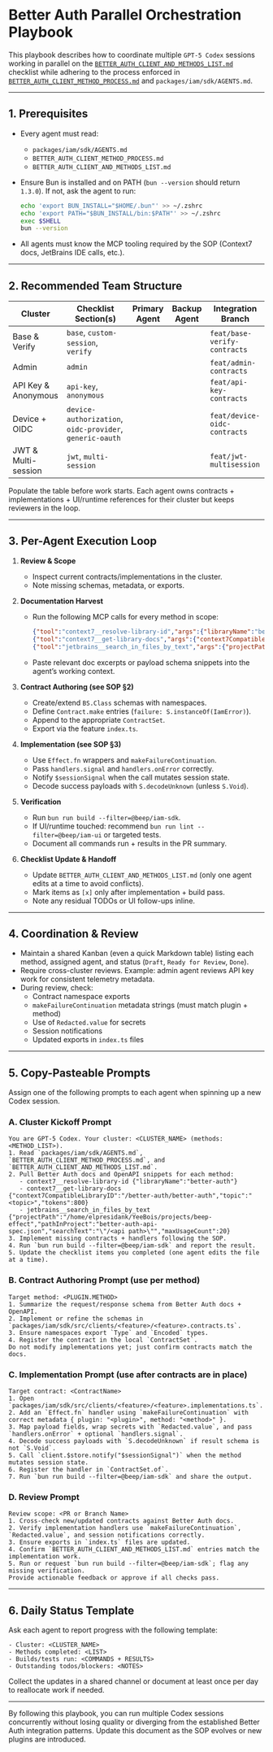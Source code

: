 # Better Auth Parallel Orchestration Playbook

This playbook describes how to coordinate multiple `GPT-5 Codex` sessions working in parallel on the
[`BETTER_AUTH_CLIENT_AND_METHODS_LIST.md`](BETTER_AUTH_CLIENT_AND_METHODS_LIST.md) checklist while adhering to the
process enforced in [`BETTER_AUTH_CLIENT_METHOD_PROCESS.md`](BETTER_AUTH_CLIENT_METHOD_PROCESS.md) and
`packages/iam/sdk/AGENTS.md`.

---

## 1. Prerequisites

- Every agent must read:
  - `packages/iam/sdk/AGENTS.md`
  - `BETTER_AUTH_CLIENT_METHOD_PROCESS.md`
  - `BETTER_AUTH_CLIENT_AND_METHODS_LIST.md`
- Ensure Bun is installed and on PATH (`bun --version` should return `1.3.0`). If not, ask the agent to run:

  ```bash
  echo 'export BUN_INSTALL="$HOME/.bun"' >> ~/.zshrc
  echo 'export PATH="$BUN_INSTALL/bin:$PATH"' >> ~/.zshrc
  exec $SHELL
  bun --version
  ```

- All agents must know the MCP tooling required by the SOP (Context7 docs, JetBrains IDE calls, etc.).

---

## 2. Recommended Team Structure

| Cluster             | Checklist Section(s) | Primary Agent | Backup Agent | Integration Branch             |
|---------------------|----------------------|---------------|--------------|--------------------------------|
| Base & Verify       | `base`, `custom-session`, `verify` |               |              | `feat/base-verify-contracts`   |
| Admin               | `admin`              |               |              | `feat/admin-contracts`         |
| API Key & Anonymous | `api-key`, `anonymous` |               |              | `feat/api-key-contracts`       |
| Device + OIDC       | `device-authorization`, `oidc-provider`, `generic-oauth` |               |              | `feat/device-oidc-contracts`   |
| JWT & Multi-session | `jwt`, `multi-session` |               |              | `feat/jwt-multisession`        |

Populate the table before work starts. Each agent owns contracts + implementations + UI/runtime references for their
cluster but keeps reviewers in the loop.

---

## 3. Per-Agent Execution Loop

1. **Review & Scope**  
   - Inspect current contracts/implementations in the cluster.  
   - Note missing schemas, metadata, or exports.

2. **Documentation Harvest**  
   - Run the following MCP calls for every method in scope:

     ```json
     {"tool":"context7__resolve-library-id","args":{"libraryName":"better-auth"}}
     {"tool":"context7__get-library-docs","args":{"context7CompatibleLibraryID":"/better-auth/better-auth","topic":"<topic>","tokens":800}}
     {"tool":"jetbrains__search_in_files_by_text","args":{"projectPath":"/home/elpresidank/YeeBois/projects/beep-effect","pathInProject":"better-auth-api-spec.json","searchText":"\"/<api path>\"","maxUsageCount":20}}
     ```

   - Paste relevant doc excerpts or payload schema snippets into the agent’s working context.

3. **Contract Authoring (see SOP §2)**  
   - Create/extend `BS.Class` schemas with namespaces.  
   - Define `Contract.make` entries (`failure: S.instanceOf(IamError)`).  
   - Append to the appropriate `ContractSet`.  
   - Export via the feature `index.ts`.

4. **Implementation (see SOP §3)**  
   - Use `Effect.fn` wrappers and `makeFailureContinuation`.  
   - Pass `handlers.signal` and `handlers.onError` correctly.  
   - Notify `$sessionSignal` when the call mutates session state.  
   - Decode success payloads with `S.decodeUnknown` (unless `S.Void`).

5. **Verification**  
   - Run `bun run build --filter=@beep/iam-sdk`.  
   - If UI/runtime touched: recommend `bun run lint --filter=@beep/iam-ui` or targeted tests.  
   - Document all commands run + results in the PR summary.

6. **Checklist Update & Handoff**  
   - Update `BETTER_AUTH_CLIENT_AND_METHODS_LIST.md` (only one agent edits at a time to avoid conflicts).  
   - Mark items as `[x]` only after implementation + build pass.  
   - Note any residual TODOs or UI follow-ups inline.

---

## 4. Coordination & Review

- Maintain a shared Kanban (even a quick Markdown table) listing each method, assigned agent, and status (`Draft`, `Ready for Review`, `Done`).
- Require cross-cluster reviews. Example: admin agent reviews API key work for consistent telemetry metadata.
- During review, check:
  - Contract namespace exports
  - `makeFailureContinuation` metadata strings (must match plugin + method)
  - Use of `Redacted.value` for secrets
  - Session notifications
  - Updated exports in `index.ts` files

---

## 5. Copy-Pasteable Prompts

Assign one of the following prompts to each agent when spinning up a new Codex session.

### A. Cluster Kickoff Prompt

```text
You are GPT-5 Codex. Your cluster: <CLUSTER_NAME> (methods: <METHOD_LIST>).
1. Read `packages/iam/sdk/AGENTS.md`, `BETTER_AUTH_CLIENT_METHOD_PROCESS.md`, and `BETTER_AUTH_CLIENT_AND_METHODS_LIST.md`.
2. Pull Better Auth docs and OpenAPI snippets for each method:
   - context7__resolve-library-id {"libraryName":"better-auth"}
   - context7__get-library-docs {"context7CompatibleLibraryID":"/better-auth/better-auth","topic":"<topic>","tokens":800}
   - jetbrains__search_in_files_by_text {"projectPath":"/home/elpresidank/YeeBois/projects/beep-effect","pathInProject":"better-auth-api-spec.json","searchText":"\"/<api path>\"","maxUsageCount":20}
3. Implement missing contracts + handlers following the SOP.
4. Run `bun run build --filter=@beep/iam-sdk` and report the result.
5. Update the checklist items you completed (one agent edits the file at a time).
```

### B. Contract Authoring Prompt (use per method)

```text
Target method: <PLUGIN.METHOD>
1. Summarize the request/response schema from Better Auth docs + OpenAPI.
2. Implement or refine the schemas in `packages/iam/sdk/src/clients/<feature>/<feature>.contracts.ts`.
3. Ensure namespaces export `Type` and `Encoded` types.
4. Register the contract in the local `ContractSet`.
Do not modify implementations yet; just confirm contracts match the docs.
```

### C. Implementation Prompt (use after contracts are in place)

```text
Target contract: <ContractName>
1. Open `packages/iam/sdk/src/clients/<feature>/<feature>.implementations.ts`.
2. Add an `Effect.fn` handler using `makeFailureContinuation` with correct metadata { plugin: "<plugin>", method: "<method>" }.
3. Map payload fields, wrap secrets with `Redacted.value`, and pass `handlers.onError` + optional `handlers.signal`.
4. Decode success payloads with `S.decodeUnknown` if result schema is not `S.Void`.
5. Call `client.$store.notify("$sessionSignal")` when the method mutates session state.
6. Register the handler in `ContractSet.of`.
7. Run `bun run build --filter=@beep/iam-sdk` and share the output.
```

### D. Review Prompt

```text
Review scope: <PR or Branch Name>
1. Cross-check new/updated contracts against Better Auth docs.
2. Verify implementation handlers use `makeFailureContinuation`, `Redacted.value`, and session notifications correctly.
3. Ensure exports in `index.ts` files are updated.
4. Confirm `BETTER_AUTH_CLIENT_AND_METHODS_LIST.md` entries match the implementation work.
5. Run or request `bun run build --filter=@beep/iam-sdk`; flag any missing verification.
Provide actionable feedback or approve if all checks pass.
```

---

## 6. Daily Status Template

Ask each agent to report progress with the following template:

```text
- Cluster: <CLUSTER_NAME>
- Methods completed: <LIST>
- Builds/tests run: <COMMANDS + RESULTS>
- Outstanding todos/blockers: <NOTES>
```

Collect the updates in a shared channel or document at least once per day to reallocate work if needed.

---

By following this playbook, you can run multiple Codex sessions concurrently without losing quality or diverging from the
established Better Auth integration patterns. Update this document as the SOP evolves or new plugins are introduced.
